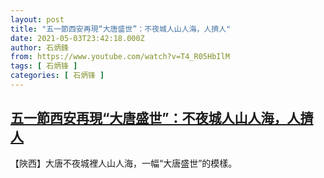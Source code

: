 ```yaml
---
layout: post
title: "五一節西安再現“大唐盛世”：不夜城人山人海，人擠人"
date: 2021-05-03T23:42:18.000Z
author: 石炳鋒
from: https://www.youtube.com/watch?v=T4_R05HbIlM
tags: [ 石炳锋 ]
categories: [ 石炳锋 ]
---
```

<!--1620085338000-->
[五一節西安再現“大唐盛世”：不夜城人山人海，人擠人](https://www.youtube.com/watch?v=T4_R05HbIlM)
------

<div>
【陜西】大唐不夜城裡人山人海，一幅“大唐盛世”的模樣。
</div>
